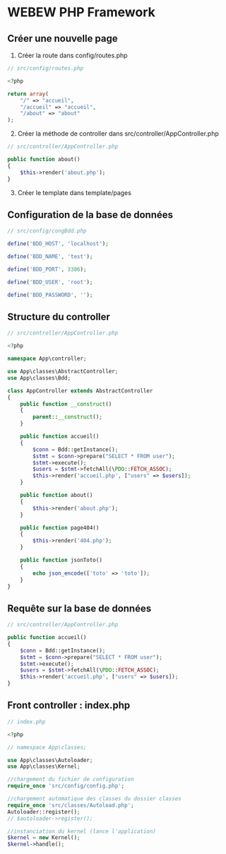 # WEBEW PHP Framework

## Créer une nouvelle page

1. Créer la route dans config/routes.php

```php
// src/config/routes.php

<?php

return array(
    "/" => "accueil",
    "/accueil" => "accueil",
    "/about" => "about"
);
```

2. Créer la méthode de controller dans src/controller/AppController.php

```php
// src/controller/AppController.php

public function about()
{
    $this->render('about.php');
}

```

3. Créer le template dans template/pages

## Configuration de la base de données

```php
// src/config/congBdd.php

define('BDD_HOST', 'localhost');

define('BDD_NAME', 'test');

define('BDD_PORT', 3306);

define('BDD_USER', 'root');

define('BDD_PASSWORD', '');
```

## Structure du controller

```php
// src/controller/AppController.php

<?php

namespace App\controller;

use App\classes\AbstractController;
use App\classes\Bdd;

class AppController extends AbstractController
{
    public function __construct()
    {
        parent::__construct();
    }

    public function accueil()
    {
        $conn = Bdd::getInstance();
        $stmt = $conn->prepare("SELECT * FROM user");
        $stmt->execute();
        $users = $stmt->fetchAll(\PDO::FETCH_ASSOC);
        $this->render('accueil.php', ["users" => $users]);
    }

    public function about()
    {
        $this->render('about.php');
    }

    public function page404()
    {
        $this->render('404.php');
    }

    public function jsonToto()
    {
        echo json_encode(['toto' => 'toto']);
    }
}
```

## Requête sur la base de données

```php
// src/controller/AppController.php

public function accueil()
{
    $conn = Bdd::getInstance();
    $stmt = $conn->prepare("SELECT * FROM user");
    $stmt->execute();
    $users = $stmt->fetchAll(\PDO::FETCH_ASSOC);
    $this->render('accueil.php', ["users" => $users]);
}
```

## Front controller : index.php

```php
// index.php

<?php

// namespace App\classes;

use App\classes\Autoloader;
use App\classes\Kernel;

//chargement du fichier de configuration
require_once 'src/config/config.php';

//chargement automatique des classes du dossier classes
require_once 'src/classes/Autoload.php';
Autoloader::register();
// $autoloader->register();

//instanciation du kernel (lance l'application)
$kernel = new Kernel();
$kernel->handle();
```
